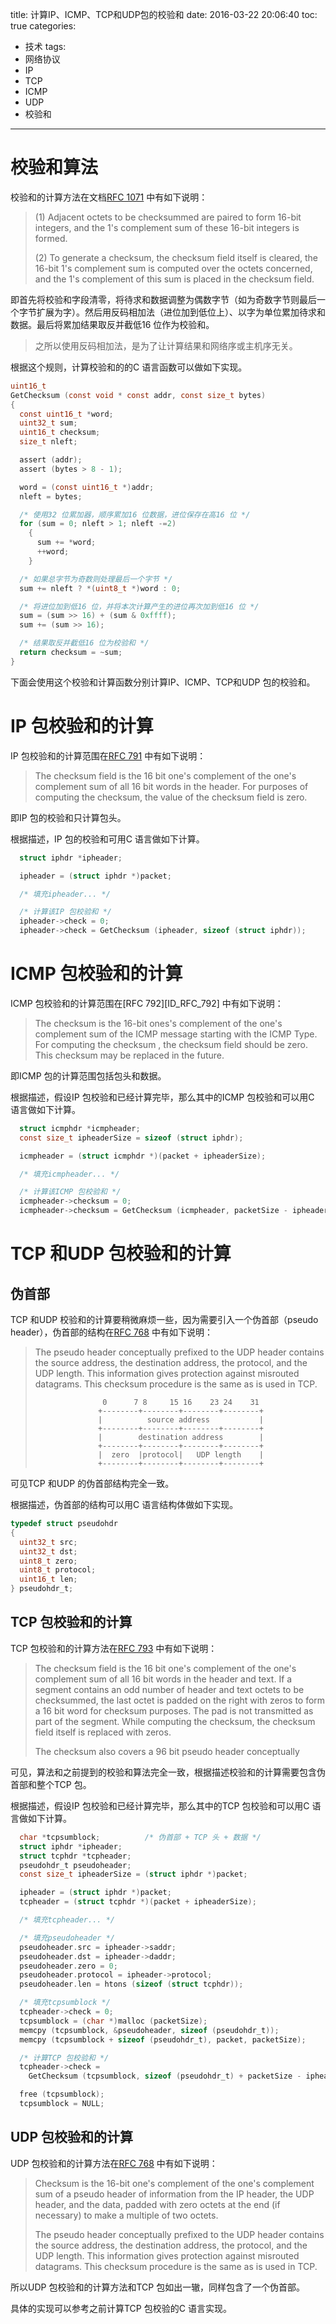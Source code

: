 title: 计算IP、ICMP、TCP和UDP包的校验和
date: 2016-03-22 20:06:40
toc: true
categories:
  - 技术
tags:
  - 网络协议
  - IP
  - TCP
  - ICMP
  - UDP
  - 校验和
---

# 校验和算法

校验和的计算方法在文档[RFC 1071][ID_IFC_1071] 中有如下说明：

> (1)  Adjacent octets to be checksummed are paired to form 16-bit
>      integers, and the 1's complement sum of these 16-bit integers is
>      formed.
>
> (2)  To generate a checksum, the checksum field itself is cleared,
>      the 16-bit 1's complement sum is computed over the octets
>      concerned, and the 1's complement of this sum is placed in the
>      checksum field.

<!-- more -->

即首先将校验和字段清零，将待求和数据调整为偶数字节（如为奇数字节则最后一个字节扩展为字）。然后用反码相加法（进位加到低位上）、以字为单位累加待求和数据。最后将累加结果取反并截低16 位作为校验和。

> 之所以使用反码相加法，是为了让计算结果和网络序或主机序无关。

根据这个规则，计算校验和的的C 语言函数可以做如下实现。

```c
uint16_t
GetChecksum (const void * const addr, const size_t bytes)
{
  const uint16_t *word;
  uint32_t sum;
  uint16_t checksum;
  size_t nleft;

  assert (addr);
  assert (bytes > 8 - 1);

  word = (const uint16_t *)addr;
  nleft = bytes;

  /* 使用32 位累加器，顺序累加16 位数据，进位保存在高16 位 */
  for (sum = 0; nleft > 1; nleft -=2)
    {
      sum += *word;
      ++word;
    }

  /* 如果总字节为奇数则处理最后一个字节 */
  sum += nleft ? *(uint8_t *)word : 0;

  /* 将进位加到低16 位，并将本次计算产生的进位再次加到低16 位 */
  sum = (sum >> 16) + (sum & 0xffff);
  sum += (sum >> 16);

  /* 结果取反并截低16 位为校验和 */
  return checksum = ~sum;
}
```

下面会使用这个校验和计算函数分别计算IP、ICMP、TCP和UDP 包的校验和。

[ID_IFC_1071]: https://tools.ietf.org/html/rfc1071

# IP 包校验和的计算

IP 包校验和的计算范围在[RFC 791][ID_RFC_791] 中有如下说明：

>    The checksum field is the 16 bit one's complement of the one's
>    complement sum of all 16 bit words in the header.  For purposes of
>    computing the checksum, the value of the checksum field is zero.

即IP 包的校验和只计算包头。

根据描述，IP 包的校验和可用C 语言做如下计算。

```c
  struct iphdr *ipheader;

  ipheader = (struct iphdr *)packet;

  /* 填充ipheader... */

  /* 计算该IP 包校验和 */
  ipheader->check = 0;
  ipheader->check = GetChecksum (ipheader, sizeof (struct iphdr));
```

[ID_RFC_791]: https://tools.ietf.org/html/rfc791

# ICMP 包校验和的计算

ICMP 包校验和的计算范围在[RFC 792][ID_RFC_792] 中有如下说明：

>    The checksum is the 16-bit ones's complement of the one's
>    complement sum of the ICMP message starting with the ICMP Type.
>    For computing the checksum , the checksum field should be zero.
>    This checksum may be replaced in the future.

即ICMP 包的计算范围包括包头和数据。

根据描述，假设IP 包校验和已经计算完毕，那么其中的ICMP 包校验和可以用C 语言做如下计算。

```c
  struct icmphdr *icmpheader;
  const size_t ipheaderSize = sizeof (struct iphdr);

  icmpheader = (struct icmphdr *)(packet + ipheaderSize);

  /* 填充icmpheader... */

  /* 计算该ICMP 包校验和 */
  icmpheader->checksum = 0;
  icmpheader->checksum = GetChecksum (icmpheader, packetSize - ipheaderSize);
```

[ID_RFC_791]: https://tools.ietf.org/html/rfc792

# TCP 和UDP 包校验和的计算

## 伪首部

TCP 和UDP 校验和的计算要稍微麻烦一些，因为需要引入一个伪首部（pseudo header），伪首部的结构在[RFC 768][ID_RFC_768] 中有如下说明：

>  The pseudo  header  conceptually prefixed to the UDP header contains the
>  source  address,  the destination  address,  the protocol,  and the  UDP
>  length.   This information gives protection against misrouted datagrams.
>  This checksum procedure is the same as is used in TCP.
>
>                    0      7 8     15 16    23 24    31
>                   +--------+--------+--------+--------+
>                   |          source address           |
>                   +--------+--------+--------+--------+
>                   |        destination address        |
>                   +--------+--------+--------+--------+
>                   |  zero  |protocol|   UDP length    |
>                   +--------+--------+--------+--------+

可见TCP 和UDP 的伪首部结构完全一致。

根据描述，伪首部的结构可以用C 语言结构体做如下实现。

```c
typedef struct pseudohdr
{
  uint32_t src;
  uint32_t dst;
  uint8_t zero;
  uint8_t protocol;
  uint16_t len;
} pseudohdr_t;
```

## TCP 包校验和的计算

TCP 包校验和的计算方法在[RFC 793][ID_RFC_793] 中有如下说明：

>  The checksum field is the 16 bit one's complement of the one's
>  complement sum of all 16 bit words in the header and text.  If a
>  segment contains an odd number of header and text octets to be
>  checksummed, the last octet is padded on the right with zeros to
>  form a 16 bit word for checksum purposes.  The pad is not
>  transmitted as part of the segment.  While computing the checksum,
>  the checksum field itself is replaced with zeros.
>
>    The checksum also covers a 96 bit pseudo header conceptually

可见，算法和之前提到的校验和算法完全一致，根据描述校验和的计算需要包含伪首部和整个TCP 包。

根据描述，假设IP 包校验和已经计算完毕，那么其中的TCP 包校验和可以用C 语言做如下计算。

```c
  char *tcpsumblock;          /* 伪首部 + TCP 头 + 数据 */
  struct iphdr *ipheader;
  struct tcphdr *tcpheader;
  pseudohdr_t pseudoheader;
  const size_t ipheaderSize = (struct iphdr *)packet;

  ipheader = (struct iphdr *)packet;
  tcpheader = (struct tcphdr *)(packet + ipheaderSize);

  /* 填充tcpheader... */

  /* 填充pseudoheader */
  pseudoheader.src = ipheader->saddr;
  pseudoheader.dst = ipheader->daddr;
  pseudoheader.zero = 0;
  pseudoheader.protocol = ipheader->protocol;
  pseudoheader.len = htons (sizeof (struct tcphdr));

  /* 填充tcpsumblock */
  tcpheader->check = 0;
  tcpsumblock = (char *)malloc (packetSize);
  memcpy (tcpsumblock, &pseudoheader, sizeof (pseudohdr_t));
  memcpy (tcpsumblock + sizeof (pseudohdr_t), packet, packetSize);

  /* 计算TCP 包校验和 */
  tcpheader->check =
    GetChecksum (tcpsumblock, sizeof (pseudohdr_t) + packetSize - ipheaderSize);

  free (tcpsumblock);
  tcpsumblock = NULL;
```

## UDP 包校验和的计算

UDP 包校验和的计算方法在[RFC 768][ID_RFC_768] 中有如下说明：

>  Checksum is the 16-bit one's complement of the one's complement sum of a
>  pseudo header of information from the IP header, the UDP header, and the
>  data,  padded  with zero octets  at the end (if  necessary)  to  make  a
>  multiple of two octets.
>
> The pseudo  header  conceptually prefixed to the UDP header contains the
> source  address,  the destination  address,  the protocol,  and the  UDP
> length.   This information gives protection against misrouted datagrams.
> This checksum procedure is the same as is used in TCP.

所以UDP 包校验和的计算方法和TCP 包如出一辙，同样包含了一个伪首部。

具体的实现可以参考之前计算TCP 包校验的C 语言实现。

[ID_RFC_793]: https://tools.ietf.org/html/rfc793
[ID_RFC_768]: https://tools.ietf.org/html/rfc768

